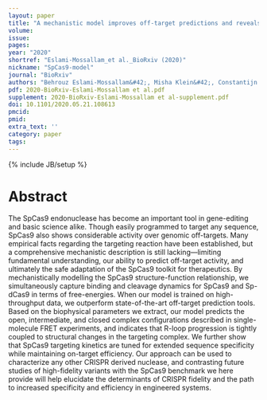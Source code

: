 ```yaml
---
layout: paper
title: "A mechanistic model improves off-target predictions and reveals the physical basis of SpCas9 fidelity"
volume:
issue:
pages:
year: "2020"
shortref: "Eslami-Mossallam_et al._BioRxiv (2020)"
nickname: "SpCas9-model"
journal: "BioRxiv"
authors: "Behrouz Eslami-Mossallam&#42;, Misha Klein&#42;, Constantijn v.d. Smagt, Koen v.d. Sanden, Stephen K. Jones Jr., John A. Hawkins, Ilya J. Finkelstein & Martin Depken (&#42; co-first authors)"
pdf: 2020-BioRxiv-Eslami-Mossallam et al.pdf
supplement: 2020-BioRxiv-Eslami-Mossallam et al-supplement.pdf
doi: 10.1101/2020.05.21.108613
pmcid:
pmid:
extra_text: ''
category: paper
tags:
---
```

{% include JB/setup %}

# Abstract
The SpCas9 endonuclease has become an important tool in gene-editing and basic science alike. Though easily programmed to target any sequence, SpCas9 also shows considerable activity over genomic off-targets. Many empirical facts regarding the targeting reaction have been established, but a comprehensive mechanistic description is still lacking—limiting fundamental understanding, our ability to predict off-target activity, and ultimately the safe adaptation of the SpCas9 toolkit for therapeutics. By mechanistically modelling the SpCas9 structure-function relationship, we simultaneously capture binding and cleavage dynamics for SpCas9 and Sp-dCas9 in terms of free-energies. When our model is trained on high-throughput data, we outperform state-of-the-art off-target prediction tools. Based on the biophysical parameters we extract, our model predicts the open, intermediate, and closed complex configurations described in single-molecule FRET experiments, and indicates that R-loop progression is tightly coupled to structural changes in the targeting complex. We further show that SpCas9 targeting kinetics are tuned for extended sequence specificity while maintaining on-target efficiency. Our approach can be used to characterize any other CRISPR derived nuclease, and contrasting future studies of high-fidelity variants with the SpCas9 benchmark we here provide will help elucidate the determinants of CRISPR fidelity and the path to increased specificity and efficiency in engineered systems.